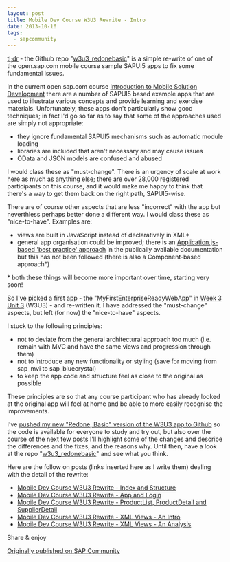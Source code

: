 ```yaml
---
layout: post
title: Mobile Dev Course W3U3 Rewrite - Intro
date: 2013-10-16
tags:
  - sapcommunity
---
```

[tl;dr](http://en.wikipedia.org/wiki/Wikipedia:Too_long;_didn't_read) - the Github repo "[w3u3_redonebasic](https://github.com/qmacro/w3u3_redonebasic)" is a simple re-write of one of the open.sap.com mobile course sample SAPUI5 apps to fix some fundamental issues.

In the current open.sap.com course [Introduction to Mobile Solution Development](https://open.sap.com/course/mobile1) there are a number of SAPUI5 based example apps that are used to illustrate various concepts and provide learning and exercise materials. Unfortunately, these apps don't particularly show good techniques; in fact I'd go so far as to say that some of the approaches used are simply not appropriate:

* they ignore fundamental SAPUI5 mechanisms such as automatic module loading
* libraries are included that aren't necessary and may cause issues
* OData and JSON models are confused and abused

I would class these as "must-change". There is an urgency of scale at work here as much as anything else; there are over 28,000 registered participants on this course, and it would make me happy to think that there's a way to get them back on the right path, SAPUI5-wise.

There are of course other aspects that are less "incorrect" with the app but neverthless perhaps better done a different way. I would class these as "nice-to-have". Examples are:

* views are built in JavaScript instead of declaratively in XML\*
* general app organisation could be improved; there is an [Application.js-based 'best practice' approach](https://sapui5.hana.ondemand.com/sdk/#docs/guide/BestPractice.html) in the publically available documentation but this has not been followed (there is also a Component-based approach\*)

\* both these things will become more important over time, starting very soon!

So I've picked a first app - the "MyFirstEnterpriseReadyWebApp" in [Week 3 Unit 3](https://open.sap.com/courses/3/wiki/week-3-downloads?module_item_id=236) (W3U3) - and re-written it. I have addressed the "must-change" aspects, but left (for now) the "nice-to-have" aspects.

I stuck to the following principles:

* not to deviate from the general architectural approach too much (i.e. remain with MVC and have the same views and progression through them)
* not to introduce any new functionality or styling (save for moving from sap_mvi to sap_bluecrystal)
* to keep the app code and structure feel as close to the original as possible

These principles are so that any course participant who has already looked at the original app will feel at home and be able to more easily recognise the improvements.

I've [pushed my new "Redone, Basic" version of the W3U3 app to Github](https://github.com/qmacro/w3u3_redonebasic) so the code is available for everyone to study and try out, but also over the course of the next few posts I'll highlight some of the changes and describe the differences and the fixes, and the reasons why. Until then, have a look at the repo "[w3u3_redonebasic](https://github.com/qmacro/w3u3_redonebasic)" and see what you think.

Here are the follow on posts (links inserted here as I write them) dealing with the detail of the rewrite:

* [Mobile Dev Course W3U3 Rewrite - Index and Structure](/blog/posts/2013/10/17/mobile-dev-course-w3u3-rewrite-index-and-structure/)
* [Mobile Dev Course W3U3 Rewrite - App and Login](/blog/posts/2013/10/18/mobile-dev-course-w3u3-rewrite-app-and-login/)
* [Mobile Dev Course W3U3 Rewrite - ProductList, ProductDetail and SupplierDetail](/blog/posts/2013/10/18/mobile-dev-course-w3u3-rewrite-productlist-productdetail-and-supplierdetail/)
* [Mobile Dev Course W3U3 Rewrite - XML Views - An Intro](/blog/posts/2013/11/19/mobile-dev-course-w3u3-rewrite-xml-views-an-intro/)
* [Mobile Dev Course W3U3 Rewrite - XML Views - An Analysis](/blog/posts/2013/12/02/mobile-dev-course-w3u3-rewrite-xml-views-an-analysis/)

Share & enjoy

[Originally published on SAP Community](https://blogs.sap.com/2013/10/16/mobile-dev-course-w3u3-rewrite-intro/)

